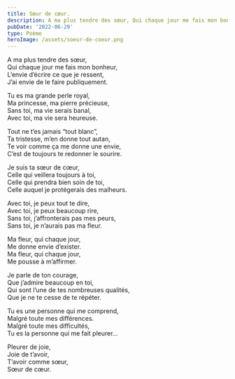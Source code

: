 ```yaml
---
title: Sœur de cœur.
description: A ma plus tendre des sœur, Qui chaque jour me fais mon bonheur, L’envie d’écrire ce que je ressent, J’ai envie de le faire publiquement.
pubDate: '2022-06-29'
type: Poème
heroImage: /assets/soeur-de-coeur.png
---
```


A ma plus tendre des sœur,  
Qui chaque jour me fais mon bonheur,  
L’envie d’écrire ce que je ressent,  
J’ai envie de le faire publiquement.

Tu es ma grande perle royal,  
Ma princesse, ma pierre précieuse,  
Sans toi, ma vie serais banal,  
Avec toi, ma vie sera heureuse.

Tout ne t’es jamais “tout blanc”,  
Ta tristesse, m’en donne tout autan,  
Te voir comme ça me donne une envie,  
C’est de toujours te redonner le sourire.

Je suis ta sœur de cœur,  
Celle qui veillera toujours à toi,  
Celle qui prendra bien soin de toi,  
Celle auquel je protégerais des malheurs.

Avec toi, je peux tout te dire,  
Avec toi, je peux beaucoup rire,  
Sans toi, j’affronterais pas mes peurs,  
Sans toi, je n’aurais pas ma fleur.

Ma fleur, qui chaque jour,  
Me donne envie d’exister.  
Ma fleur, qui chaque jour,  
Me pousse à m’affirmer.

Je parle de ton courage,  
Que j’admire beaucoup en toi,  
Qui sont l’une de tes nombreuses qualités,  
Que je ne te cesse de te répéter.

Tu es une personne qui me comprend,  
Malgré toute mes différences.  
Malgré toute mes difficultés,  
Tu es la personne qui me fait pleurer…

Pleurer de joie,  
Joie de t’avoir,  
T’avoir comme sœur,  
Sœur de cœur.
